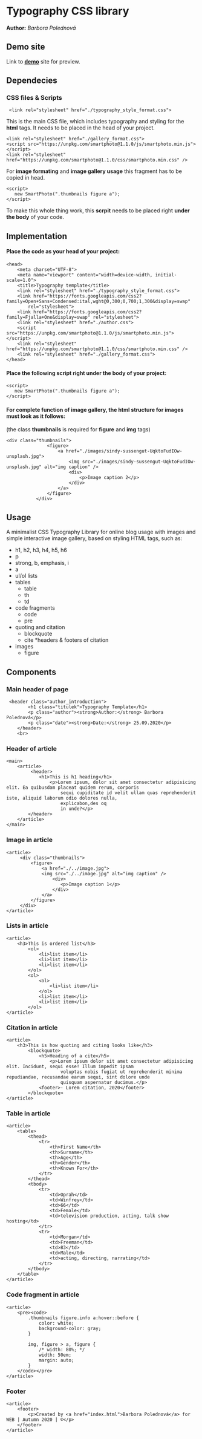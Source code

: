 # Typography CSS library
**Author:** *Barbora Polednová*
## Demo site
Link to **[demo](http://www.github.io)** site for preview.
## Dependecies
### CSS files & Scripts
```
 <link rel="stylesheet" href="./typography_style_format.css">
```
 This is the main CSS file, which includes typography and styling for the **html** tags. It needs to be placed in the head of your project.

 ```
 <link rel="stylesheet" href="./gallery_format.css">
 <script src="https://unpkg.com/smartphoto@1.1.0/js/smartphoto.min.js"></script>
 <link rel="stylesheet" href="https://unpkg.com/smartphoto@1.1.0/css/smartphoto.min.css" />
```
For **image formating** and **image gallery usage** this fragment has to be copied in head.

 ```
 <script>
    new SmartPhoto(".thumbnails figure a");
</script>
```
To make this whole thing work, this **scrpit** needs to be placed right **under the body** of your code.
## Implementation
#### Place the code as your head of your project:
```
<head>
    <meta charset="UTF-8">
    <meta name="viewport" content="width=device-width, initial-scale=1.0">
    <title>Typography template</title>
    <link rel="stylesheet" href="./typography_style_format.css">
    <link href="https://fonts.googleapis.com/css2?family=Open+Sans+Condensed:ital,wght@0,300;0,700;1,300&display=swap"
        rel="stylesheet">
    <link href="https://fonts.googleapis.com/css2?family=Fjalla+One&display=swap" rel="stylesheet">
    <link rel="stylesheet" href="./author.css">
    <script src="https://unpkg.com/smartphoto@1.1.0/js/smartphoto.min.js"></script>
    <link rel="stylesheet" href="https://unpkg.com/smartphoto@1.1.0/css/smartphoto.min.css" />
    <link rel="stylesheet" href="./gallery_format.css">
</head>
```

#### Place the following script right under the body of your project:
 ```
 <script>
    new SmartPhoto(".thumbnails figure a");
</script>
```

#### For complete function of image gallery, the **html structure** for images must look as it follows:
(the class **thumbnails** is required for **figure** and **img** tags)
 ```
 <div class="thumbnails">
                <figure>
                    <a href="./images/sindy-sussengut-UqktoFudIOw-unsplash.jpg">
                        <img src="./images/sindy-sussengut-UqktoFudIOw-unsplash.jpg" alt="img caption" />
                        <div>
                            <p>Image caption 2</p>
                        </div>
                    </a>
                </figure>
            </div>
```
## Usage
A minimalist CSS Typography Library for online blog usage with images and simple interactive image gallery, based on styling HTML tags, such as:
* h1, h2, h3, h4, h5, h6
* p
* strong, b, emphasis, i
* a 
* ul/ol lists
* tables
  * table
  * th
  * td
* code fragments
  * code
  * pre
* quoting and citation
  * blockquote
  * cite
  *headers & footers of citation
* images
  * figure
## Components
### Main header of page
```
 <header class="author_introduction">
        <h1 class="titulek">Typography Template</h1>
        <p class="author"><strong>Author:</strong> Barbora Polednová</p>
        <p class="date"><strong>Date:</strong> 25.09.2020</p>
    </header>
    <br>
```

### Header of article
```
<main>
    <article>
         <header>
            <h1>This is h1 heading</h1>
                <p>Lorem ipsum, dolor sit amet consectetur adipisicing elit. Ea quibusdam placeat quidem rerum, corporis
                    sequi cupiditate id velit ullam quas reprehenderit iste, aliquid laborum odio dolores nulla,
                    explicabon,des oq
                    in unde?</p>
        </header>
    </article>
</main>
```

### Image in article
```
<article>
     <div class="thumbnails">
         <figure>
             <a href="./../image.jpg">
             <img src="./../image.jpg" alt="img caption" />
                 <div>
                    <p>Image caption 1</p>
                 </div>
             </a>
         </figure>
     </div>
</article>
```

### Lists in article
```
<article>
    <h3>This is ordered list</h3>
        <ol>
            <li>list item</li>
            <li>list item</li>
            <li>list item</li>
        </ol>
        <ol>
            <ol>
                <li>list item</li>
            </ol>
            <li>list item</li>
            <li>list item</li>
        </ol>
</article>
```

### Citation in article
```
<article>
    <h3>This is how quoting and citing looks like</h3>
        <blockquote>
            <h5>Heading of a cite</h5>
                <p>Lorem ipsum dolor sit amet consectetur adipisicing elit. Incidunt, sequi esse! Illum impedit ipsam
                    voluptas nobis fugiat ut reprehenderit minima repudiandae, recusandae earum sequi, sint dolore unde
                    quisquam aspernatur ducimus.</p>
            <footer>- Lorem citation, 2020</footer>
        </blockquote>
</article>
```

### Table in article
```
<article>
    <table>
        <thead>
            <tr>
                <th>First Name</th>
                <th>Surname</th>
                <th>Age</th>
                <th>Gender</th>
                <th>Known For</th>
            </tr>
        </thead>
        <tbody>
            <tr>
                <td>Oprah</td>
                <td>Winfrey</td>
                <td>66</td>
                <td>Female</td>
                <td>television production, acting, talk show hosting</td>
            </tr>
            <tr>
                <td>Morgan</td>
                <td>Freeman</td>
                <td>83</td>
                <td>Male</td>
                <td>acting, directing, narrating</td>
            </tr>
        </tbody>
    </table>
</article>
```

### Code fragment in article
```
<article>
    <pre><code>
        .thumbnails figure.info a:hover::before {
            color: white;
            background-color: gray;
        }
                
        img, figure > a, figure {
            /* width: 80%; */
            width: 50em;
            margin: auto;
        }                
    </code></pre>
</article>
```

### Footer
```
<article>
    <footer>
        <p>Created by <a href="index.html">Barbora Polednová</a> for WEB | Autumn 2020 | ©</p>
    </footer>
</article>
```
